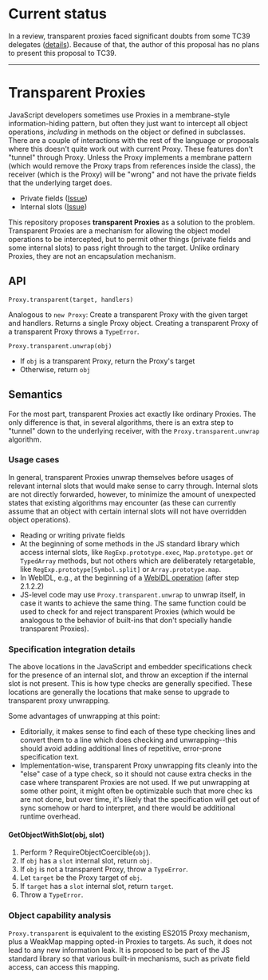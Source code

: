 # Current status

In a review, transparent proxies faced significant doubts from some TC39 delegates ([details](https://github.com/littledan/proposal-proxy-transparent/issues/3)). Because of that, the author of this proposal has no plans to present this proposal to TC39.


-----

# Transparent Proxies

JavaScript developers sometimes use Proxies in a membrane-style information-hiding pattern, but often they just want to intercept all object operations, *including* in methods on the object or defined in subclasses. There are a couple of interactions with the rest of the language or proposals where this doesn't quite work out with current Proxy. These features don't "tunnel" through Proxy. Unless the Proxy implements a membrane pattern (which would remove the Proxy traps from references inside the class), the receiver (which is the Proxy) will be "wrong" and not have the private fields that the underlying target does.

- Private fields ([Issue](https://github.com/tc39/proposal-class-fields/issues/106))
- Internal slots ([Issue](https://github.com/tc39/ecma262/issues/1114))

This repository proposes **transparent Proxies** as a solution to the problem. Transparent Proxies are a mechanism for allowing the object model operations to be intercepted, but to permit other things (private fields and some internal slots) to pass right through to the target. Unlike ordinary Proxies, they are not an encapsulation mechanism.

## API

`Proxy.transparent(target, handlers)`

Analogous to `new Proxy`: Create a transparent Proxy with the given target and handlers. Returns a single Proxy object. Creating a transparent Proxy of a transparent Proxy throws a `TypeError`.

`Proxy.transparent.unwrap(obj)`

- If `obj` is a transparent Proxy, return the Proxy's target
- Otherwise, return `obj`

## Semantics

For the most part, transparent Proxies act exactly like ordinary Proxies. The only difference is that, in several algorithms, there is an extra step to "tunnel" down to the underlying receiver, with the `Proxy.transparent.unwrap` algorithm.

### Usage cases

In general, transparent Proxies unwrap themselves before usages of relevant internal slots that would make sense to carry through. Internal slots are not directly forwarded, however, to minimize the amount of unexpected states that existing algorithms may encounter (as these can currently assume that an object with certain internal slots will not have overridden object operations).

- Reading or writing private fields
- At the beginning of some methods in the JS standard library which access internal slots, like `RegExp.prototype.exec`, `Map.prototype.get` or `TypedArray` methods, but not others which are deliberately retargetable, like `RegExp.prototype[Symbol.split]` or `Array.prototype.map`. 
- In WebIDL, e.g., at the beginning of a [WebIDL operation](https://heycam.github.io/webidl/#dfn-create-operation-function) (after step 2.1.2.2)
- JS-level code may use `Proxy.transparent.unwrap` to unwrap itself, in case it wants to achieve the same thing. The same function could be used to check for and reject transparent Proxies (which would be analogous to the behavior of built-ins that don't specially handle transparent Proxies).

### Specification integration details

The above locations in the JavaScript and embedder specifications check for the presence of an internal slot, and throw an exception if the internal slot is not present. This is how type checks are generally specified. These locations are generally the locations that make sense to upgrade to transparent proxy unwrapping.

Some advantages of unwrapping at this point:
- Editorially, it makes sense to find each of these type checking lines and convert them to a line which does checking and unwrapping--this should avoid adding additional lines of repetitive, error-prone specification text.
- Implementation-wise, transparent Proxy unwrapping fits cleanly into the "else" case of a type check, so it should not cause extra checks in the case where transparent Proxies are not used. If we put unwrapping at some other point, it might often be optimizable such that more chec
ks are not done, but over time, it's likely that the specification will get out of sync somehow or hard to interpret, and there would be additional runtime overhead.

#### GetObjectWithSlot(obj, slot)

1. Perform ? RequireObjectCoercible(`obj`).
1. If `obj` has a `slot` internal slot, return `obj`.
1. If `obj` is not a transparent Proxy, throw a `TypeError`.
1. Let `target` be the Proxy target of `obj`.
1. If `target` has a `slot` internal slot, return `target`.
1. Throw a `TypeError`.


### Object capability analysis

`Proxy.transparent` is equivalent to the existing ES2015 Proxy mechanism, plus a WeakMap mapping opted-in Proxies to targets. As such, it does not lead to any new information leak. It is proposed to be part of the JS standard library so that various built-in mechanisms, such as private field access, can access this mapping.
